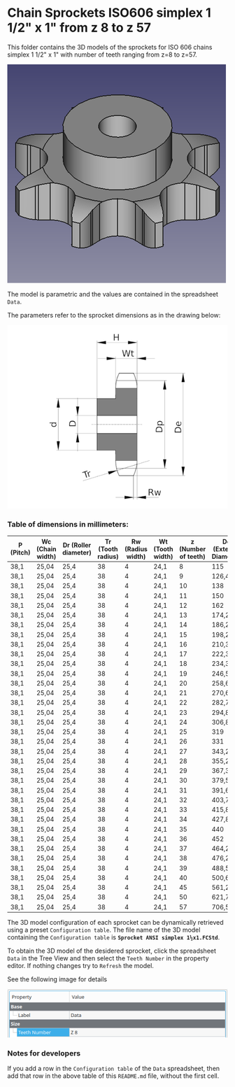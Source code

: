 # Chain Sprockets ISO606 simplex 1 1/2" x 1" from z 8 to z 57

This folder contains the 3D models of the sprockets for ISO 606 chains simplex 1 1/2" x 1" with number of teeth ranging from z=8 to z=57.

![Image](../images/simplex_screenshot.png "Sprocket Simplex")

The model is parametric and the values are contained in the spreadsheet `Data`.

The parameters refer to the sprocket dimensions as in the drawing below:

![Drawing](../images/simplex_drawing.png "Drawing")

### Table of dimensions in millimeters:

P (Pitch)|Wc (Chain width)|Dr (Roller diameter)|Tr (Tooth radius)|Rw (Radius width)|Wt (Tooth width)|z (Number of teeth)|De (External Diameter)|Dp (pitch diameter)|d (Hub diameter)|D (Hole diameter)|H (Total height)
---|---|---|---|---|---|---|---|---|---|---|---
38,1|25,04|25,4|38|4|24,1|8|115|99,55|58|20|45
38,1|25,04|25,4|38|4|24,1|9|126,4|111,4|70|20|45
38,1|25,04|25,4|38|4|24,1|10|138|123,29|80|20|45
38,1|25,04|25,4|38|4|24,1|11|150|135,21|90|25|50
38,1|25,04|25,4|38|4|24,1|12|162|147,22|102|25|50
38,1|25,04|25,4|38|4|24,1|13|174,2|159,18|114|25|50
38,1|25,04|25,4|38|4|24,1|14|186,2|171,22|128|25|50
38,1|25,04|25,4|38|4|24,1|15|198,2|183,26|140|25|50
38,1|25,04|25,4|38|4|24,1|16|210,3|195,3|140|25|55
38,1|25,04|25,4|38|4|24,1|17|222,3|207,34|140|25|55
38,1|25,04|25,4|38|4|24,1|18|234,3|219,42|140|25|55
38,1|25,04|25,4|38|4|24,1|19|246,5|231,49|140|25|55
38,1|25,04|25,4|38|4|24,1|20|258,6|243,57|140|25|55
38,1|25,04|25,4|38|4|24,1|21|270,6|255,65|150|25|60
38,1|25,04|25,4|38|4|24,1|22|282,7|267,73|150|25|60
38,1|25,04|25,4|38|4|24,1|23|294,8|279,8|150|25|60
38,1|25,04|25,4|38|4|24,1|24|306,8|291,88|150|25|60
38,1|25,04|25,4|38|4|24,1|25|319|304|150|25|60
38,1|25,04|25,4|38|4|24,1|26|331|316,08|160|30|60
38,1|25,04|25,4|38|4|24,1|27|343,2|328,19|160|30|60
38,1|25,04|25,4|38|4|24,1|28|355,2|340,27|160|30|60
38,1|25,04|25,4|38|4|24,1|29|367,3|352,38|160|30|60
38,1|25,04|25,4|38|4|24,1|30|379,5|364,5|160|30|60
38,1|25,04|25,4|38|4|24,1|31|391,6|376,62|160|30|60
38,1|25,04|25,4|38|4|24,1|32|403,7|388,69|160|30|60
38,1|25,04|25,4|38|4|24,1|33|415,8|400,81|160|30|60
38,1|25,04|25,4|38|4|24,1|34|427,8|412,93|160|30|60
38,1|25,04|25,4|38|4|24,1|35|440|425,04|160|30|60
38,1|25,04|25,4|38|4|24,1|36|452|437,16|160|30|60
38,1|25,04|25,4|38|4|24,1|37|464,2|449,27|160|30|60
38,1|25,04|25,4|38|4|24,1|38|476,2|461,39|160|30|60
38,1|25,04|25,4|38|4|24,1|39|488,5|473,5|160|30|60
38,1|25,04|25,4|38|4|24,1|40|500,6|485,62|160|30|60
38,1|25,04|25,4|38|4|24,1|45|561,2|546,19|160|30|90
38,1|25,04|25,4|38|4|24,1|50|621,7|606,78|160|30|90
38,1|25,04|25,4|38|4|24,1|57|706,5|691,63|170|30|100

The 3D model configuration of each sprocket can be dynamically retrieved using a preset `Configuration table`.
The file name of the 3D model containing the `Configuration table` is **`Sprocket ANSI simplex 1½x1.FCStd`**.

To obtain the 3D model of the desidered sprocket, click the spreadsheet `Data` in the Tree View and then select the `Teeth Number` in the property editor. If nothing changes try to `Refresh` the model.

See the following image for details

![Drawing](../images/configuration.png "Configuration")

### Notes for developers
If you add a row in the `Configuration table` of the `Data` spreadsheet, then add that row in the above table of this `README.md` file, without the first cell.
